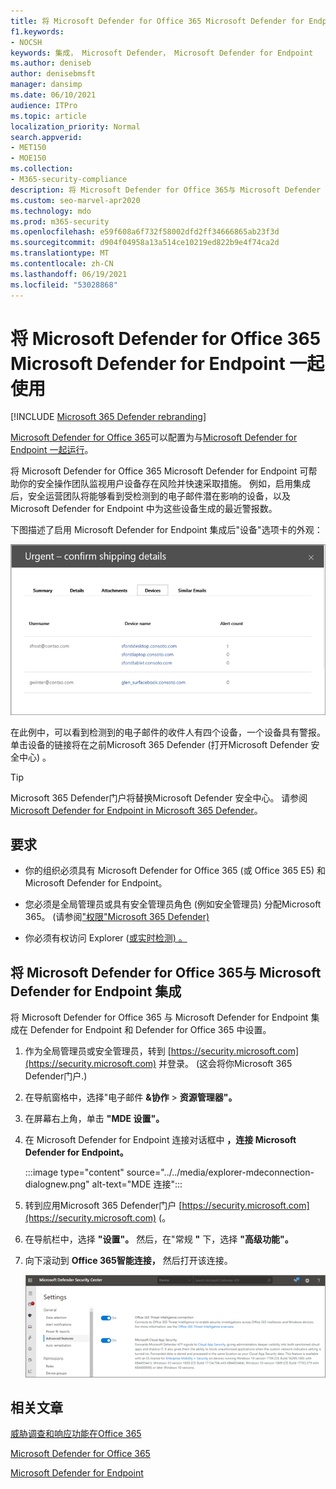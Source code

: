```yaml
---
title: 将 Microsoft Defender for Office 365 Microsoft Defender for Endpoint 一起使用
f1.keywords:
- NOCSH
keywords: 集成， Microsoft Defender， Microsoft Defender for Endpoint
ms.author: deniseb
author: denisebmsft
manager: dansimp
ms.date: 06/10/2021
audience: ITPro
ms.topic: article
localization_priority: Normal
search.appverid:
- MET150
- MOE150
ms.collection:
- M365-security-compliance
description: 将 Microsoft Defender for Office 365与 Microsoft Defender for Endpoint 一起，获取有关针对你的设备和电子邮件内容的威胁的更多详细信息。
ms.custom: seo-marvel-apr2020
ms.technology: mdo
ms.prod: m365-security
ms.openlocfilehash: e59f608a6f732f58002dfd2ff34666865ab23f3d
ms.sourcegitcommit: d904f04958a13a514ce10219ed822b9e4f74ca2d
ms.translationtype: MT
ms.contentlocale: zh-CN
ms.lasthandoff: 06/19/2021
ms.locfileid: "53028868"
---
```

# <a name="use-microsoft-defender-for-office-365-together-with-microsoft-defender-for-endpoint"></a>将 Microsoft Defender for Office 365 Microsoft Defender for Endpoint 一起使用

[!INCLUDE [Microsoft 365 Defender rebranding](../includes/microsoft-defender-for-office.md)]


[Microsoft Defender for Office 365](defender-for-office-365.md)可以配置为与[Microsoft Defender for Endpoint 一起运行](/windows/security/threat-protection)。

将 Microsoft Defender for Office 365 Microsoft Defender for Endpoint 可帮助你的安全操作团队监视用户设备存在风险并快速采取措施。 例如，启用集成后，安全运营团队将能够看到受检测到的电子邮件潜在影响的设备，以及 Microsoft Defender for Endpoint 中为这些设备生成的最近警报数。

下图描述了启用 Microsoft Defender  for Endpoint 集成后"设备"选项卡的外观：

![启用 Microsoft Defender for Endpoint 后，你可以看到具有警报的设备列表。](../../media/fec928ea-8f0c-44d7-80b9-a2e0a8cd4e89.PNG)

在此例中，可以看到检测到的电子邮件的收件人有四个设备，一个设备具有警报。 单击设备的链接将在之前Microsoft 365 Defender (打开Microsoft Defender 安全中心) 。 [](../defender-endpoint/microsoft-defender-security-center.md)

> [!TIP]
> Microsoft 365 Defender门户将替换Microsoft Defender 安全中心。 请参阅[Microsoft Defender for Endpoint in Microsoft 365 Defender](../defender/microsoft-365-security-center-mde.md)。

## <a name="requirements"></a>要求

- 你的组织必须具有 Microsoft Defender for Office 365 (或 Office 365 E5) 和 Microsoft Defender for Endpoint。

- 您必须是全局管理员或具有安全管理员角色 (例如安全管理员) 分配Microsoft 365。  (请参阅["权限"Microsoft 365 Defender) ](permissions-in-the-security-and-compliance-center.md)

- 你必须有权访问 Explorer ([或实时检测) 。 ](threat-explorer.md)

## <a name="to-integrate-microsoft-defender-for-office-365-with-microsoft-defender-for-endpoint"></a>将 Microsoft Defender for Office 365与 Microsoft Defender for Endpoint 集成

将 Microsoft Defender for Office 365 与 Microsoft Defender for Endpoint 集成在 Defender for Endpoint 和 Defender for Office 365 中设置。

1. 作为全局管理员或安全管理员，转到 [https://security.microsoft.com](https://security.microsoft.com) 并登录。  (这会将你Microsoft 365 Defender门户.) 

2. 在导航窗格中，选择"电子邮件 **&协作** \> **资源管理器"。**

3. 在屏幕右上角，单击 **"MDE 设置"。**

4. 在 Microsoft Defender for Endpoint 连接对话框中 **，连接 Microsoft Defender for Endpoint。**

    :::image type="content" source="../../media/explorer-mdeconnection-dialognew.png" alt-text="MDE 连接":::

5. 转到应用Microsoft 365 Defender门户 [https://security.microsoft.com](https://security.microsoft.com) (。

6. 在导航栏中，选择 **"设置"。** 然后，在"常规 **"** 下，选择 **"高级功能"。**

7. 向下滚动到 **Office 365智能连接，** 然后打开该连接。

   ![Office 365威胁情报连接](../../media/mdatp-oatptoggle.png)

## <a name="related-articles"></a>相关文章

[威胁调查和响应功能在Office 365](office-365-ti.md)

[Microsoft Defender for Office 365](defender-for-office-365.md)

[Microsoft Defender for Endpoint](/windows/security/threat-protection)
